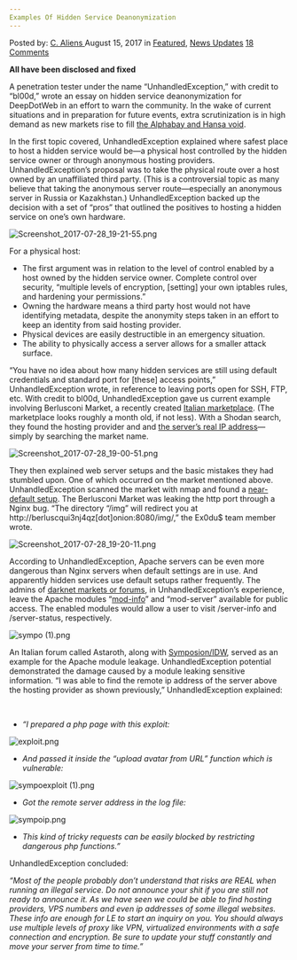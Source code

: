```yaml
---
Examples Of Hidden Service Deanonymization
---
```

<article class="post-listing post-21971 post type-post status-publish format-standard has-post-thumbnail hentry category-deepdot-news category-news-updates tag-deanonymization tag-examples tag-hidden tag-service">
    <div class="post-inner">
    <p class="post-meta">
    <span>Posted by: <a href="https://www.deepdotweb.com/author/caliens/" title="">C. Aliens </a></span>
    <span>August 15, 2017</span>
    <span>in <a href="https://www.deepdotweb.com/category/deepdot-news/" rel="category tag">Featured</a>, <a href="https://www.deepdotweb.com/category/news-updates/" rel="category tag">News Updates</a></span>
    <span><a href="https://www.deepdotweb.com/2017/08/15/examples-hidden-service-deanonymization/#comments">18 Comments</a></span>
    </p>
    <div class="clear"></div>
    <div class="entry">
    <p><strong>All have been disclosed and fixed</strong></p>
    <p>A penetration tester under the name “UnhandledException,” with credit to “bl00d,” wrote an essay on hidden service deanonymization for DeepDotWeb in an effort to warn the community. In the wake of current situations and in preparation for future events, extra scrutinization is in high demand as new markets rise to fill <a href="https://www.deepdotweb.com/2017/07/20/globally-coordinated-operation-just-took-alphabay-hansa/">the Alphabay and Hansa void</a>.</p>
    <p>In the first topic covered, UnhandledException explained where safest place to host a hidden service would be—a physical host controlled by the hidden service owner or through anonymous hosting providers. UnhandledException’s proposal was to take the physical route over a host owned by an unaffiliated third party. (This is a controversial topic as many believe that taking the anonymous server route—especially an anonymous server in Russia or Kazakhstan.) UnhandledException backed up the decision with a set of “pros” that outlined the positives to hosting a hidden service on one&#8217;s own hardware.</p>
    <p><img class="wp-image-21975" src="https://www.deepdotweb.com/wp-content/uploads/2017/08/screenshot_2017-07-28_19-21-55-png.png" alt="Screenshot_2017-07-28_19-21-55.png" srcset="https://www.deepdotweb.com/wp-content/uploads/2017/08/screenshot_2017-07-28_19-21-55-png.png 563w, https://www.deepdotweb.com/wp-content/uploads/2017/08/screenshot_2017-07-28_19-21-55-png-300x192.png 300w" sizes="(max-width: 563px) 100vw, 563px" /></p>
    <p>For a physical host:</p>
    <ul>
    <li>The first argument was in relation to the level of control enabled by a host owned by the hidden service owner. Complete control over security, “multiple levels of encryption, [setting] your own iptables rules, and hardening your permissions.”</li>
    <li>Owning the hardware means a third party host would not have identifying metadata, despite the anonymity steps taken in an effort to keep an identity from said hosting provider.</li>
    <li>Physical devices are easily destructible in an emergency situation.</li>
    <li>The ability to physically access a server allows for a smaller attack surface.</li>
    </ul>
    <p>“You have no idea about how many hidden services are still using default credentials and standard port for [these] access points,” UnhandledException wrote, in reference to leaving ports open for SSH, FTP, etc. With credit to bl00d, UnhandledException gave us current example involving Berlusconi Market, a recently created <a href="https://www.deepdotweb.com/tag/italy/">Italian marketplace</a>. (The marketplace looks roughly a month old, if not less). With a Shodan search, they found the hosting provider and and <a href="https://www.shodan.io/host/185.61.137.160">the server’s real IP address</a>—simply by searching the market name.</p>
    <p><img class="wp-image-21976" src="https://www.deepdotweb.com/wp-content/uploads/2017/08/screenshot_2017-07-28_19-00-51-png.png" alt="Screenshot_2017-07-28_19-00-51.png" srcset="https://www.deepdotweb.com/wp-content/uploads/2017/08/screenshot_2017-07-28_19-00-51-png.png 726w, https://www.deepdotweb.com/wp-content/uploads/2017/08/screenshot_2017-07-28_19-00-51-png-300x179.png 300w" sizes="(max-width: 726px) 100vw, 726px" /></p>
    <p>They then explained web server setups and the basic mistakes they had stumbled upon. One of which occurred on the market mentioned above. UnhandledException scanned the market with nmap and found a <a href="https://pastebin.com/YHdRXXaX">near-default setup</a>. The Berlusconi Market was leaking the http port through a Nginx bug. “The directory &#8220;/img&#8221; will redirect you at http://berluscqui3nj4qz[dot]onion:8080/img/,” the Ex0du$ team member wrote.</p>
    <p><img class="wp-image-21977" src="https://www.deepdotweb.com/wp-content/uploads/2017/08/screenshot_2017-07-28_19-20-11-png.png" alt="Screenshot_2017-07-28_19-20-11.png" srcset="https://www.deepdotweb.com/wp-content/uploads/2017/08/screenshot_2017-07-28_19-20-11-png.png 708w, https://www.deepdotweb.com/wp-content/uploads/2017/08/screenshot_2017-07-28_19-20-11-png-300x139.png 300w, https://www.deepdotweb.com/wp-content/uploads/2017/08/screenshot_2017-07-28_19-20-11-png-272x125.png 272w" sizes="(max-width: 708px) 100vw, 708px" /></p>
    <p>According to UnhandledException, Apache servers can be even more dangerous than Nginx servers when default settings are in use. And apparently hidden services use default setups rather frequently. The admins of <a href="https://www.deepdotweb.com/2013/10/28/updated-llist-of-hidden-marketplaces-tor-i2p/">darknet markets or forums</a>, in UnhandledException’s experience, leave the Apache modules “<a href="https://httpd.apache.org/docs/2.4/mod/mod_info.html">mod-info</a>” and “mod-server” available for public access. The enabled modules would allow a user to visit /server-info and /server-status, respectively.</p>
    <p><img class="wp-image-21978" src="https://www.deepdotweb.com/wp-content/uploads/2017/08/sympo-1-png.png" alt="sympo (1).png" srcset="https://www.deepdotweb.com/wp-content/uploads/2017/08/sympo-1-png.png 1004w, https://www.deepdotweb.com/wp-content/uploads/2017/08/sympo-1-png-300x203.png 300w, https://www.deepdotweb.com/wp-content/uploads/2017/08/sympo-1-png-290x195.png 290w" sizes="(max-width: 1004px) 100vw, 1004px" /></p>
    <p>An Italian forum called Astaroth, along with <a href="https://www.deepdotweb.com/marketplace-directory/listing/italian-deep-web/">Symposion/IDW</a>, served as an example for the Apache module leakage. UnhandledException potential demonstrated the damage caused by a module leaking sensitive information. “I was able to find the remote ip address of the server above the hosting provider as shown previously,” UnhandledException explained:</p>
    <p>&nbsp;</p>
    <ul>
    <li><em>“I prepared a php page with this exploit:</em></li>
    </ul>
    <p><img class="wp-image-21979" src="https://www.deepdotweb.com/wp-content/uploads/2017/08/exploit-png.png" alt="exploit.png" srcset="https://www.deepdotweb.com/wp-content/uploads/2017/08/exploit-png.png 805w, https://www.deepdotweb.com/wp-content/uploads/2017/08/exploit-png-300x60.png 300w" sizes="(max-width: 805px) 100vw, 805px" /></p>
    <ul>
    <li><em>And passed it inside the &#8220;upload avatar from URL&#8221; function which is vulnerable: </em></li>
    </ul>
    <p><img class="wp-image-21980" src="https://www.deepdotweb.com/wp-content/uploads/2017/08/sympoexploit-1-png.png" alt="sympoexploit (1).png" srcset="https://www.deepdotweb.com/wp-content/uploads/2017/08/sympoexploit-1-png.png 1065w, https://www.deepdotweb.com/wp-content/uploads/2017/08/sympoexploit-1-png-300x215.png 300w, https://www.deepdotweb.com/wp-content/uploads/2017/08/sympoexploit-1-png-1024x734.png 1024w" sizes="(max-width: 1065px) 100vw, 1065px" /></p>
    <ul>
    <li><em>Got the remote server address in the log file:</em></li>
    </ul>
    <p><img class="wp-image-21981" src="https://www.deepdotweb.com/wp-content/uploads/2017/08/sympoip-png.png" alt="sympoip.png" srcset="https://www.deepdotweb.com/wp-content/uploads/2017/08/sympoip-png.png 529w, https://www.deepdotweb.com/wp-content/uploads/2017/08/sympoip-png-300x77.png 300w" sizes="(max-width: 529px) 100vw, 529px" /></p>
    <ul>
    <li><em>This kind of tricky requests can be easily blocked by restricting dangerous php functions.”</em></li>
    </ul>
    <p>UnhandledException concluded:</p>
    <p><em>“Most of the people probably don&#8217;t understand that risks are REAL when running an illegal service. Do not announce your shit if you are still not ready to announce it. As we have seen we could be able to find hosting providers, VPS numbers and even ip addresses of some illegal websites. These info are enough for LE to start an inquiry on you. You should always use multiple levels of proxy like VPN, virtualized environments with a safe connection and encryption. Be sure to update your stuff constantly and move your server from time to time.”</em></p>
    </div>
    <span style="display:none"><a href="https://www.deepdotweb.com/tag/deanonymization/" rel="tag">deanonymization</a> <a href="https://www.deepdotweb.com/tag/examples/" rel="tag">examples</a> <a href="https://www.deepdotweb.com/tag/hidden/" rel="tag">hidden</a> <a href="https://www.deepdotweb.com/tag/service/" rel="tag">service</a></span> <span style="display:none" class="updated">2017-08-15</span>
    <div style="display:none" class="vcard author" itemprop="author" itemscope itemtype="http://schema.org/Person"><strong class="fn" itemprop="name"><a href="https://www.deepdotweb.com/author/caliens/" title="Posts by C. Aliens" rel="author">C. Aliens</a></strong></div>
    </div>
</article>

